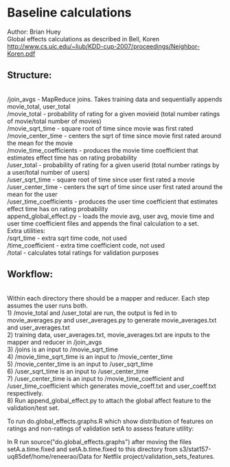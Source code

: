 Baseline calculations
===============
Author: Brian Huey<br>
Global effects calculations as described in Bell, Koren
http://www.cs.uic.edu/~liub/KDD-cup-2007/proceedings/Neighbor-Koren.pdf

<h2>Structure:</h2>
<br>/join_avgs - MapReduce joins. Takes training data and sequentially appends movie_total, user_total
<br>/movie_total - probability of rating for a given movieid (total number ratings of movie/total number of movies)
<br>/movie_sqrt_time - square root of time since movie was first rated
<br>/movie_center_time - centers the sqrt of time since movie first rated around the mean for the movie
<br>/movie_time_coefficients - produces the movie time coefficient that estimates effect time has on rating probability
<br>/user_total - probability of rating for a given userid (total number ratings by a user/total number of users)
<br>/user_sqrt_time - square root of time since user first rated a movie
<br>/user_center_time - centers the sqrt of time since user first rated around the mean for the user
<br>/user_time_coefficients - produces the user time coefficient that estimates effect time has on rating probability
<br>append_global_effect.py - loads the movie avg, user avg, movie time and user time coefficient files and appends the final calculation to a set.
<br> Extra utilities:
<br>/sqrt_time - extra sqrt time code, not used
<br>/time_coefficient - extra time coefficient code, not used
<br>/total - calculates total ratings for validation purposes

<h2>Workflow:</h2>
<br> Within each directory there should be a mapper and reducer. Each step assumes the user runs both.
<br>1) /movie_total and /user_total are run, the output is fed in to movie_averages.py and user_averages.py to generate movie_averages.txt and user_averages.txt
<br>2) training data, user_averages.txt, movie_averages.txt are inputs to the mapper and reducer in /join_avgs
<br>3) /joins is an input to /movie_sqrt_time
<br>4) /movie_time_sqrt_time is an input to /movie_center_time
<br>5) /movie_center_time is an input to /user_sqrt_time
<br>6) /user_sqrt_time is an input to /user_center_time
<br>7) /user_center_time is an input to /movie_time_coefficient and /user_time_coefficient which generates movie_coeff.txt and user_coeff.txt respectively.
<br>8) Run append_global_effect.py to attach the global affect feature to the validation/test set.


To run do.global_effects.graphs.R which show distribution of features on ratings and non-ratings of validation setA to assess feature utility:

In R run source("do.global_effects.graphs") after moving the files setA.a.time.fixed and setA.b.time.fixed to this directory from s3/stat157-uq85def/home/reneerao/Data for Netflix project/validation_sets_features.
